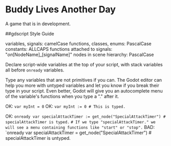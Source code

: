 # Buddy Lives Another Day

A game that is in development.

##gdscript Style Guide

variables, signals: camelCase
functions, classes, enums: PascalCase
constants: ALLCAPS
functions attached to signals: "_on_[NodeName]_[signalName]"
nodes in scene hierarchy: PascalCase

Declare script-wide variables at the top of your script, with stack variables all before `onready` variables.

Type any variables that are not primitives if you can. The Godot editor can help you more with untyped variables and let you know if you break their type in your script. Even better, Godot will give you an autocomplete menu of the variable's functions when you type a "." after it.

OK: `var myInt = 0`
OK: `var myInt := 0 # This is typed.`

OK: `onready var specialAttackTimer := get_node("SpecialAttackTimer") # specialAttackTimer is typed.`
`# If we type "specialAttackTimer." we will see a menu containing functions like "start" or "stop".`
BAD: `onready var specialAttackTimer = get_node("SpecialAttackTimer") # specialAttackTimer is untyped.